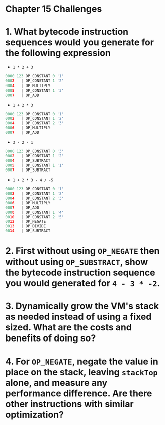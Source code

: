 Chapter 15 Challenges
=====================

# 1. What bytecode instruction sequences would you generate for the following expression

  * `1 * 2 + 3`
  ```py
  0000 123 OP_CONSTANT 0 '1'
  0002   | OP_CONSTANT 1 '2'
  0004   | OP_MULTIPLY
  0005   | OP_CONSTANT 1 '3'
  0007   | OP_ADD
  ```
  * `1 + 2 * 3`
  ```py
  0000 123 OP_CONSTANT 0 '1'
  0002   | OP_CONSTANT 1 '2'
  0004   | OP_CONSTANT 2 '3'
  0006   | OP_MULTIPLY
  0007   | OP_ADD
  ```
  * `3 - 2 - 1`
  ```py
  0000 123 OP_CONSTANT 0 '3'
  0002   | OP_CONSTANT 1 '2'
  0004   | OP_SUBTRACT
  0005   | OP_CONSTANT 1 '1'
  0007   | OP_SUBTRACT
  ```
  * `1 + 2 * 3 - 4 / -5`
  ```py
  0000 123 OP_CONSTANT 0 '1'
  0002   | OP_CONSTANT 1 '2'
  0004   | OP_CONSTANT 2 '3'
  0006   | OP_MULTIPLY
  0007   | OP_ADD
  0008   | OP_CONSTANT 1 '4'
  0010   | OP_CONSTANT 2 '5'
  0012   | OP_NEGATE
  0013   | OP_DIVIDE
  0014   | OP_SUBTRACT
  ```

# 2. First without using `OP_NEGATE` then without using `OP_SUBSTRACT`, show the bytecode instruction sequence you would generated for `4 - 3 * -2`.

# 3. Dynamically grow the VM's stack as needed instead of using a fixed sized. What are the costs and benefits of doing so?

# 4. For `OP_NEGATE`, negate the value in place on the stack, leaving `stackTop` alone, and measure any performance difference. Are there other instructions with similar optimization?
